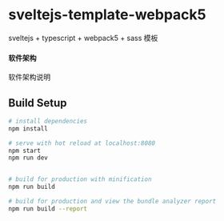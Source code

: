 # sveltejs-template-webpack5
sveltejs + typescript + webpack5 + sass 模板

#### 软件架构
软件架构说明

## Build Setup

``` bash
# install dependencies
npm install

# serve with hot reload at localhost:8080
npm start
npm run dev


# build for production with minification
npm run build

# build for production and view the bundle analyzer report
npm run build --report
```


